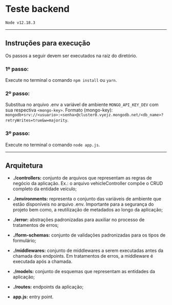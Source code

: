 # Teste backend

```
Node v12.18.3
```

---

## Instruções para execução

Os passos a seguir devem ser executados na raiz do diretório.

### 1º passo:

Execute no terminal o comando `npm install` ou `yarn`.

### 2º passo:

Substitua no arquivo .env a variável de ambiente `MONGO_API_KEY_DEV` com sua respectiva `<mongo-key>`. Formato (mongo-key): `mongodb+srv://<usuario>:<senha>@cluster0.vyejz.mongodb.net/<db_name>?retryWrites=true&w=majority`.

### 3º passo:

Execute no terminal o comando `node app.js`.

---

## Arquitetura

- **./controllers:** conjunto de arquivos que representam as regras de negócio da aplicação. Ex.: o arquivo vehicleController compõe o CRUD completo da entidade veículo;

- **./environments:** representa o conjunto das variáveis de ambiente que estão disponíveis no arquivo .env. Importante para a segurança do projeto bem como, a reutilização de metadados ao longo da aplicação;

- **./error:** abstrações padronizadas para auxiliar no processo de tratamentos de erros;

- **./form-schemas:** conjunto de validações padronizadas para os tipos de formulário;

- **./middlewares:** conjunto de middlewares a serem executadas antes da chamada dos endpoints. Em tratamentos de erros, a middleware é executada após a chamada.

- **./models:** conjunto de esquemas que representam as entidades da aplicação;

- **./routes:** endpoints da aplicação;

- **app.js:** entry point.
